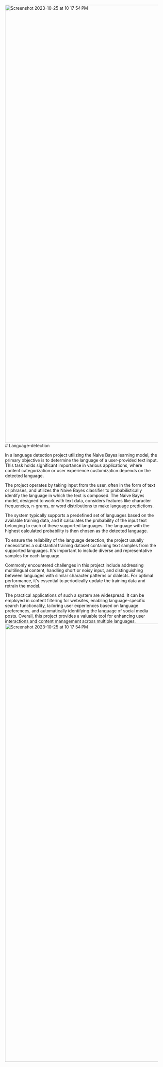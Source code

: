<img width="1440" alt="Screenshot 2023-10-25 at 10 17 54 PM" src="https://github.com/VikasKarbail/Language-detection/assets/117006055/6e552e55-3d50-43ec-813e-2d1cfbcfc9be"># Language-detection

In a language detection project utilizing the Naive Bayes learning model, the primary objective is to determine the language of a user-provided text input. This task holds significant importance in various applications, where content categorization or user experience customization depends on the detected language.

The project operates by taking input from the user, often in the form of text or phrases, and utilizes the Naive Bayes classifier to probabilistically identify the language in which the text is composed. The Naive Bayes model, designed to work with text data, considers features like character frequencies, n-grams, or word distributions to make language predictions.

The system typically supports a predefined set of languages based on the available training data, and it calculates the probability of the input text belonging to each of these supported languages. The language with the highest calculated probability is then chosen as the detected language.

To ensure the reliability of the language detection, the project usually necessitates a substantial training dataset containing text samples from the supported languages. It's important to include diverse and representative samples for each language.

Commonly encountered challenges in this project include addressing multilingual content, handling short or noisy input, and distinguishing between languages with similar character patterns or dialects. For optimal performance, it's essential to periodically update the training data and retrain the model.

The practical applications of such a system are widespread. It can be employed in content filtering for websites, enabling language-specific search functionality, tailoring user experiences based on language preferences, and automatically identifying the language of social media posts. Overall, this project provides a valuable tool for enhancing user interactions and content management across multiple languages.
<img width="1440" alt="Screenshot 2023-10-25 at 10 17 54 PM" src="https://github.com/VikasKarbail/Language-detection/assets/117006055/754cc575-3627-418a-b6da-fec52ed1f0ab">


